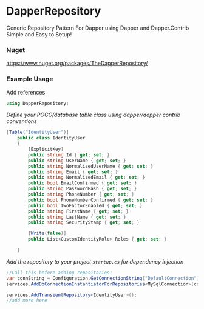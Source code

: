 # DapperRepository
Generic Repository Pattern For Dapper using Dapper and Dapper.Contrib
Simple and Easy to Setup!

### Nuget
https://www.nuget.org/packages/TheDapperRepository/

### Example Usage

Add references
```c#
using DapperRepository;
```

*Define your POCO/database table class using dapper/dapper contrib conventions*
```c#
[Table("IdentityUser")]
    public class IdentityUser
    {
        [ExplicitKey]
        public string Id { get; set; }
        public string UserName { get; set; }
        public string NormalizedUserName { get; set; }
        public string Email { get; set; }
        public string NormalizedEmail { get; set; }
        public bool EmailConfirmed { get; set; }
        public string PasswordHash { get; set; }
        public string PhoneNumber { get; set; }
        public bool PhoneNumberConfirmed { get; set; }
        public bool TwoFactorEnabled { get; set; }
        public string FirstName { get; set; }
        public string LastName { get; set; }
        public string SecurityStamp { get; set; }

        [Write(false)]
        public List<CustomIdentityRole> Roles { get; set; }

    }
```

*Add the repository to your project `startup.cs` for dependency injection*
```c#
//Call this before adding repositories:
var connString = Configuration.GetConnectionString("DefaultConnection");
services.AddDbConnectionInstantiatorForRepositories<MySqlConnection>(connString);

services.AddTransientRepository<IdentityUser>();
//add more here
```
